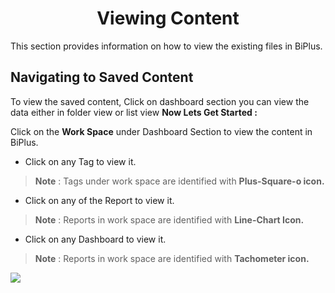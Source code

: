 


<center><h1>Viewing Content</h1></center>

This section provides information on how to view the existing files in BiPlus.

## Navigating to Saved Content 

To view the saved content, Click on dashboard section you can view the data either in folder view or list view
**Now Lets Get Started :**

Click on the **Work Space** under Dashboard Section to view the content in BiPlus.

- Click on any Tag to view it.
> **Note** : Tags under work space are identified with **Plus-Square-o icon.**

- Click on any of the Report to view it.
> **Note** : Reports in work space are identified with **Line-Chart Icon.**

- Click on any Dashboard to view it.
> **Note** : Reports in work space are identified with **Tachometer icon.**

![
](https://raw.githubusercontent.com/sv18042016/fp1/acecb4718f4fcc87c3245fbb9a955c19c1bf9370/images/view_list1.png)


<!--stackedit_data:
eyJoaXN0b3J5IjpbMTE5NTI1MzUxMSw3MDE0NzkwNDIsMTUzNj
Q2OTI0OF19
-->